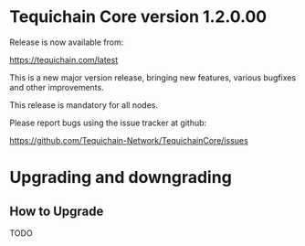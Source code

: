 # Tequichain Core version 1.2.0.00

Release is now available from:

<https://tequichain.com/latest>

This is a new major version release, bringing new features, various bugfixes
and other improvements.

This release is mandatory for all nodes.

Please report bugs using the issue tracker at github:

<https://github.com/Tequichain-Network/TequichainCore/issues>

# Upgrading and downgrading

## How to Upgrade

TODO

